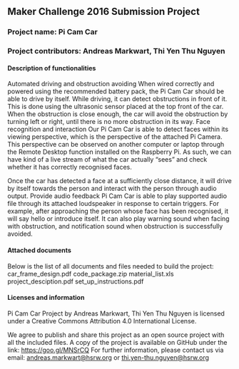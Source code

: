 <h2>Maker Challenge 2016 Submission Project</h2>

<h3>Project name:		Pi Cam Car</h3>

<h3>Project contributors: 	Andreas Markwart, Thi Yen Thu Nguyen</h3>

<b><h4>Description of functionalities</h4></b>

Automated driving and obstruction avoiding 
When wired correctly and powered using the recommended battery pack, the Pi Cam Car should be able to drive by itself. While driving, it can detect obstructions in front of it. This is done using the ultrasonic sensor placed at the top front of the car. When the obstruction is close enough, the car will avoid the obstruction by turning left or right, until there is no more obstruction in its way. 
Face recognition and interaction 
Our Pi Cam Car is able to detect faces within its viewing perspective, which is the perspective of the attached Pi Camera. This perspective can be observed on another computer or laptop through the Remote Desktop function installed on the Raspberry Pi. As such, we can have kind of a live stream of what the car actually “sees” and check whether it has correctly recognised faces. 

Once the car has detected a face at a sufficiently close distance, it will drive by itself towards the person and interact with the person through audio output.
Provide audio feedback
Pi Cam Car is able to play supported audio file through its attached loudspeaker in response to certain triggers. For example, after approaching the person whose face has been recognised, it will say hello or introduce itself. It can also play warning sound when facing with obstruction, and notification sound when obstruction is successfully avoided.

<b><h4>Attached documents</h4></b>

Below is the list of all documents and files needed to build the project:
car_frame_design.pdf
code_package.zip
material_list.xls
project_desciption.pdf
set_up_instructions.pdf


<b><h4>Licenses and information</h4></b>

Pi Cam Car Project by Andreas Markwart, Thi Yen Thu Nguyen is licensed under a Creative Commons Attribution 4.0 International License.

We agree to publish and share this project as an open source project with all the included files. A copy of the project is available on GitHub under the link: https://goo.gl/MNSrCQ 
For further information, please contact us via email: andreas.markwart@hsrw.org or thi.yen-thu.nguyen@hsrw.org 
